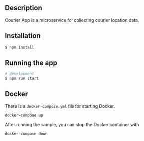 
## Description

Courier App is a microservice for collecting courier location data.

## Installation

```bash
$ npm install
```

## Running the app

```bash
# development
$ npm run start
```

## Docker

There is a `docker-compose.yml` file for starting Docker.

`docker-compose up`

After running the sample, you can stop the Docker container with

`docker-compose down`

